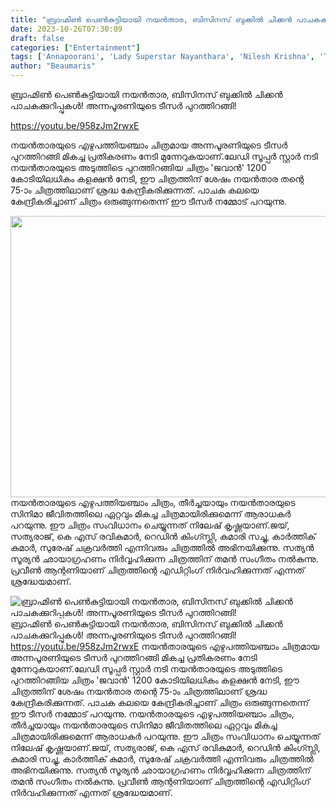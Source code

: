 ```yaml
---
title: "ബ്രാഹ്മിൺ പെൺകുട്ടിയായി നയൻതാര, ബിസിനസ് ബുക്കിൽ ചിക്കൻ പാചകക്കുറിപ്പുകൾ! അന്നപൂരണിയുടെ ടീസർ പുറത്തിറങ്ങി!"
date: 2023-10-26T07:30:09
draft: false
categories: ["Entertainment"]
tags: ['Annapoorani', 'Lady Superstar Nayanthara', 'Nilesh Krishna', 'Thaman S', 'The Goddess of Food']
author: "Beaumaris"
---
```


ബ്രാഹ്മിൺ പെൺകുട്ടിയായി നയൻതാര, ബിസിനസ് ബുക്കിൽ ചിക്കൻ പാചകക്കുറിപ്പുകൾ! അന്നപൂരണിയുടെ ടീസർ പുറത്തിറങ്ങി!

https://youtu.be/958zJm2rwxE

നയൻതാരയുടെ എഴുപത്തിയഞ്ചാം ചിത്രമായ അന്നപൂരണിയുടെ ടീസർ പുറത്തിറങ്ങി മികച്ച പ്രതികരണം നേടി മുന്നേറുകയാണ്.ലേഡി സൂപ്പർ സ്റ്റാർ നടി നയൻതാരയുടെ അടുത്തിടെ പുറത്തിറങ്ങിയ ചിത്രം 'ജവാൻ' 1200 കോടിയിലധികം കളക്ഷൻ നേടി, ഈ ചിത്രത്തിന് ശേഷം നയൻതാര തന്റെ 75-ാം ചിത്രത്തിലാണ് ശ്രദ്ധ കേന്ദ്രീകരിക്കുന്നത്. പാചക കലയെ കേന്ദ്രീകരിച്ചാണ് ചിത്രം ഒരുങ്ങുന്നതെന്ന് ഈ ടീസർ നമ്മോട് പറയുന്നു.

<img class="size-full wp-image-426775 aligncenter" src="https://cdn.boolokam.com/articles/2023/10/svsvsv.jpg" alt="" width="700" height="450" />നയൻതാരയുടെ എഴുപത്തിയഞ്ചാം ചിത്രം, തീർച്ചയായും നയൻതാരയുടെ സിനിമാ ജീവിതത്തിലെ ഏറ്റവും മികച്ച ചിത്രമായിരിക്കുമെന്ന് ആരാധകർ പറയുന്നു. ഈ ചിത്രം സംവിധാനം ചെയ്യുന്നത് നിലേഷ് കൃഷ്ണയാണ്.ജയ്, സത്യരാജ്, കെ എസ് രവികുമാർ, റെഡിൻ കിംഗ്സ്ലി, കുമാരി സച്ചു, കാർത്തിക് കുമാർ, സുരേഷ് ചക്രവർത്തി എന്നിവരും ചിത്രത്തിൽ അഭിനയിക്കുന്നു. സത്യൻ സൂര്യൻ ഛായാഗ്രഹണം നിർവ്വഹിക്കുന്ന ചിത്രത്തിന് തമൻ സംഗീതം നൽകുന്നു. പ്രവീൺ ആന്റണിയാണ് ചിത്രത്തിന്റെ എഡിറ്റിംഗ് നിർവഹിക്കുന്നത് എന്നത് ശ്രദ്ധേയമാണ്.


![ബ്രാഹ്മിൺ പെൺകുട്ടിയായി നയൻതാര, ബിസിനസ് ബുക്കിൽ ചിക്കൻ പാചകക്കുറിപ്പുകൾ! അന്നപൂരണിയുടെ ടീസർ പുറത്തിറങ്ങി!](https://cdn.boolokam.com/articles/2023/10/svsvsv.jpg)ബ്രാഹ്മിൺ പെൺകുട്ടിയായി നയൻതാര, ബിസിനസ് ബുക്കിൽ ചിക്കൻ പാചകക്കുറിപ്പുകൾ! അന്നപൂരണിയുടെ ടീസർ പുറത്തിറങ്ങി! https://youtu.be/958zJm2rwxE നയൻതാരയുടെ എഴുപത്തിയഞ്ചാം ചിത്രമായ അന്നപൂരണിയുടെ ടീസർ പുറത്തിറങ്ങി മികച്ച പ്രതികരണം നേടി മുന്നേറുകയാണ്.ലേഡി സൂപ്പർ സ്റ്റാർ നടി നയൻതാരയുടെ അടുത്തിടെ പുറത്തിറങ്ങിയ ചിത്രം 'ജവാൻ' 1200 കോടിയിലധികം കളക്ഷൻ നേടി, ഈ ചിത്രത്തിന് ശേഷം നയൻതാര തന്റെ 75-ാം ചിത്രത്തിലാണ് ശ്രദ്ധ കേന്ദ്രീകരിക്കുന്നത്. പാചക കലയെ കേന്ദ്രീകരിച്ചാണ് ചിത്രം ഒരുങ്ങുന്നതെന്ന് ഈ ടീസർ നമ്മോട് പറയുന്നു. നയൻതാരയുടെ എഴുപത്തിയഞ്ചാം ചിത്രം, തീർച്ചയായും നയൻതാരയുടെ സിനിമാ ജീവിതത്തിലെ ഏറ്റവും മികച്ച ചിത്രമായിരിക്കുമെന്ന് ആരാധകർ പറയുന്നു. ഈ ചിത്രം സംവിധാനം ചെയ്യുന്നത് നിലേഷ് കൃഷ്ണയാണ്.ജയ്, സത്യരാജ്, കെ എസ് രവികുമാർ, റെഡിൻ കിംഗ്സ്ലി, കുമാരി സച്ചു, കാർത്തിക് കുമാർ, സുരേഷ് ചക്രവർത്തി എന്നിവരും ചിത്രത്തിൽ അഭിനയിക്കുന്നു. സത്യൻ സൂര്യൻ ഛായാഗ്രഹണം നിർവ്വഹിക്കുന്ന ചിത്രത്തിന് തമൻ സംഗീതം നൽകുന്നു. പ്രവീൺ ആന്റണിയാണ് ചിത്രത്തിന്റെ എഡിറ്റിംഗ് നിർവഹിക്കുന്നത് എന്നത് ശ്രദ്ധേയമാണ്.
